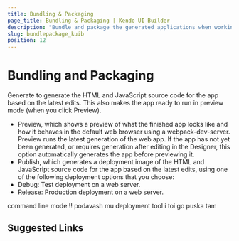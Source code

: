 ```yaml
---
title: Bundling & Packaging
page_title: Bundling & Packaging | Kendo UI Builder
description: "Bundle and package the generated applications when working with the Kendo UI Builder tool for creating and managing Angular and AngularJS-based web applications."
slug: bundlepackage_kuib
position: 12
---
```


# Bundling and Packaging

Generate to generate the HTML and JavaScript source code for the app based on the latest edits. This also makes the app ready to run in preview mode (when you click Preview).
* Preview, which shows a preview of what the finished app looks like and how it behaves in the default web browser using a webpack-dev-server. Preview runs the latest generation of the web app. If the app has not yet been generated, or requires generation after editing in the Designer, this option automatically generates the app before previewing it.
* Publish, which generates a deployment image of the HTML and JavaScript source code for the app based on the latest edits, using one of the following deployment options that you choose:
* Debug: Test deployment on a web server.
* Release: Production deployment on a web server.

command line mode !! podavash mu deployment tool i toi go puska tam

## Suggested Links
